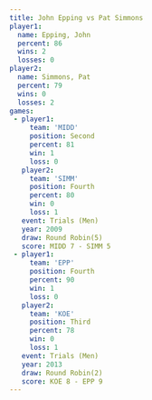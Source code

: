 ```yaml
---
title: John Epping vs Pat Simmons
player1:            
  name: Epping, John
  percent: 86       
  wins: 2           
  losses: 0         
player2:            
  name: Simmons, Pat
  percent: 79       
  wins: 0           
  losses: 2         
games:
 - player1:          
     team: 'MIDD'    
     position: Second
     percent: 81     
     win: 1          
     loss: 0         
   player2:          
     team: 'SIMM'    
     position: Fourth
     percent: 80     
     win: 0          
     loss: 1         
   event: Trials (Men)   
   year: 2009            
   draw: Round Robin(5)  
   score: MIDD 7 - SIMM 5
 - player1:          
     team: 'EPP'     
     position: Fourth
     percent: 90     
     win: 1          
     loss: 0         
   player2:         
     team: 'KOE'    
     position: Third
     percent: 78    
     win: 0         
     loss: 1        
   event: Trials (Men) 
   year: 2013          
   draw: Round Robin(2)
   score: KOE 8 - EPP 9
---
```

